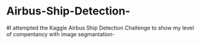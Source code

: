 # Airbus-Ship-Detection-
#I attempted the Kaggle Airbus Ship Detection Challenge to show my level of compentancy with image segmantation-
